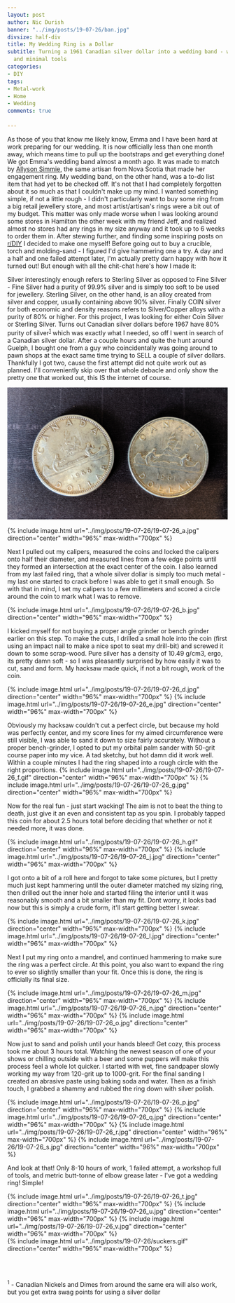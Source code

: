 ```yaml
---
layout: post
author: Nic Durish
banner: "../img/posts/19-07-26/ban.jpg"
divsize: half-div
title: My Wedding Ring is a Dollar
subtitle: Turning a 1961 Canadian silver dollar into a wedding band - with no experience
  and minimal tools
categories:
- DIY
tags:
- Metal-work
- Home
- Wedding
comments: true

---
```

As those of you that know me likely know, Emma and I have been hard at work preparing for our wedding. It is now officially less than one month away, which means time to pull up the bootstraps and get everything done! We got Emma's wedding band almost a month ago. It was made to match by [Allyson Simmie](https://allysonsimmie.com), the same artisan from Nova Scotia that made her engagement ring. My wedding band, on the other hand, was a to-do list item that had yet to be checked off. It's not that I had completely forgotten about it so much as that I couldn't make up my mind. I wanted something simple, if not a little rough - I didn't particularly want to buy some ring from a big retail jewellery store, and most artist/artisan's rings were a bit out of my budget. This matter was only made worse when I was looking around some stores in Hamilton the other week with my friend Jeff, and realized almost no stores had any rings in my size anyway and it took up to 6 weeks to order them in. After stewing further, and finding some inspiring posts on [r/DIY](https://reddit.com/r/DIY) I decided to make one myself! Before going out to buy a crucible, torch and molding-sand - I figured I'd give hammering one a try. A day and a half and one failed attempt later, I'm actually pretty darn happy with how it turned out! But enough with all the chit-chat here's how I made it:

Silver interestingly enough refers to Sterling Silver as opposed to Fine Silver - Fine Silver had a purity of 99.9% silver and is simply too soft to be used for jewellery. Sterling Silver, on the other hand, is an alloy created from silver and copper, usually containing above 90% silver. Finally COIN silver for both economic and density reasons refers to Silver/Copper alloys with a purity of 80% or higher. For this project, I was looking for either Coin Silver or Sterling Silver. Turns out Canadian silver dollars before 1967 have 80% purity of silver<sup>[1](#foot1)</sup> which was exactly what I needed, so off I went in search of a Canadian silver dollar. After a couple hours and quite the hunt around Guelph, I bought one from a guy who coincidentally was going around to pawn shops at the exact same time trying to SELL a couple of silver dollars. Thankfully I got two, cause the first attempt did not quite work out as planned. I'll conveniently skip over that whole debacle and only show the pretty one that worked out, this IS the internet of course.

![Two silver dollars](./img/posts/19-07-26/19-07-26_a.jpg)

{% include image.html url="../img/posts/19-07-26/19-07-26_a.jpg" direction="center" width="96%" max-width="700px" %}<br>

Next I pulled out my calipers, measured the coins and locked the calipers onto half their diameter, and measured lines from a few edge points until they formed an intersection at the exact center of the coin. I also learned from my last failed ring, that a whole silver dollar is simply too much metal - my last one started to crack before I was able to get it small enough. So with that in mind, I set my calipers to a few millimeters and scored a circle around the coin to mark what I was to remove.

{% include image.html url="../img/posts/19-07-26/19-07-26_b.jpg" direction="center" width="96%" max-width="700px" %}<br>

I kicked myself for not buying a proper angle grinder or bench grinder earlier on this step. To make the cuts, I drilled a small hole into the coin (first using an impact nail to make a nice spot to seat my drill-bit) and screwed it down to some scrap-wood. Pure silver has a density of 10.49 g/cm3, ergo, its pretty damn soft - so I was pleasantly surprised by how easily it was to cut, sand and form. My hacksaw made quick, if not a bit rough, work of the coin.

{% include image.html url="../img/posts/19-07-26/19-07-26_d.jpg" direction="center" width="96%" max-width="700px" %}
{% include image.html url="../img/posts/19-07-26/19-07-26_e.jpg" direction="center" width="96%" max-width="700px" %}<br>

Obviously my hacksaw couldn't cut a perfect circle, but because my hold was perfectly center, and my score lines for my aimed circumference were still visible, I was able to sand it down to size fairly accurately. Without a proper bench-grinder, I opted to put my orbital palm sander with 50-grit course paper into my vice. A tad sketchy, but hot damn did it work well. Within a couple minutes I had the ring shaped into a rough circle with the right proportions.
{% include image.html url="../img/posts/19-07-26/19-07-26_f.gif" direction="center" width="96%" max-width="700px" %}
{% include image.html url="../img/posts/19-07-26/19-07-26_g.jpg" direction="center" width="96%" max-width="700px" %}<br>

Now for the real fun - just start wacking! The aim is not to beat the thing to death, just give it an even and consistent tap as you spin. I probably tapped this coin for about 2.5 hours total before deciding that whether or not it needed more, it was done.

{% include image.html url="../img/posts/19-07-26/19-07-26_h.gif" direction="center" width="96%" max-width="700px" %}
{% include image.html url="../img/posts/19-07-26/19-07-26_j.jpg" direction="center" width="96%" max-width="700px" %}<br>

I got onto a bit of a roll here and forgot to take some pictures, but I pretty much just kept hammering until the outer diameter matched my sizing ring, then drilled out the inner hole and started filing the interior until it was reasonably smooth and a bit smaller than my fit. Dont worry, it looks bad now but this is simply a crude form, it'll start getting better I swear.

{% include image.html url="../img/posts/19-07-26/19-07-26_k.jpg" direction="center" width="96%" max-width="700px" %}
{% include image.html url="../img/posts/19-07-26/19-07-26_l.jpg" direction="center" width="96%" max-width="700px" %}<br>

Next I put my ring onto a mandrel, and continued hammering to make sure the ring was a perfect circle. At this point, you also want to expand the ring to ever so slightly smaller than your fit. Once this is done, the ring is officially its final size.

{% include image.html url="../img/posts/19-07-26/19-07-26_m.jpg" direction="center" width="96%" max-width="700px" %}
{% include image.html url="../img/posts/19-07-26/19-07-26_n.jpg" direction="center" width="96%" max-width="700px" %}
{% include image.html url="../img/posts/19-07-26/19-07-26_o.jpg" direction="center" width="96%" max-width="700px" %}<br>

Now just to sand and polish until your hands bleed! Get cozy, this process took me about 3 hours total. Watching the newest season of one of your shows or chilling outside with a beer and some puppers will make this process feel a whole lot quicker. I started with wet, fine sandpaper slowly working my way from 120-grit up to 1000-grit. For the final sanding I created an abrasive paste using baking soda and water. Then as a finish touch, I grabbed a shammy and rubbed the ring down with silver polish.

{% include image.html url="../img/posts/19-07-26/19-07-26_p.jpg" direction="center" width="96%" max-width="700px" %}
{% include image.html url="../img/posts/19-07-26/19-07-26_q.jpg" direction="center" width="96%" max-width="700px" %}
{% include image.html url="../img/posts/19-07-26/19-07-26_r.jpg" direction="center" width="96%" max-width="700px" %}
{% include image.html url="../img/posts/19-07-26/19-07-26_s.jpg" direction="center" width="96%" max-width="700px" %}<br>

And look at that! Only 8-10 hours of work, 1 failed attempt, a workshop full of tools, and metric butt-tonne of elbow grease later - I've got a wedding ring! Simple!

{% include image.html url="../img/posts/19-07-26/19-07-26_t.jpg" direction="center" width="96%" max-width="700px" %}
{% include image.html url="../img/posts/19-07-26/19-07-26_u.jpg" direction="center" width="96%" max-width="700px" %}
{% include image.html url="../img/posts/19-07-26/19-07-26_v.jpg" direction="center" width="96%" max-width="700px" %}<br>
{% include image.html url="../img/posts/19-07-26/suckers.gif" direction="center" width="96%" max-width="700px" %}

<br>
<br>

<a name="foot1"><sup>1</sup></a> - Canadian Nickels and Dimes from around the same era will also work, but you get extra swag points for using a silver dollar<br>